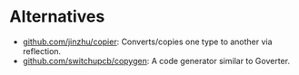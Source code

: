 # Alternatives

-   [github.com/jinzhu/copier](https://github.com/jinzhu/copier):
    Converts/copies one type to another via reflection.
-   [github.com/switchupcb/copygen](https://github.com/switchupcb/copygen): A
    code generator similar to Goverter.
